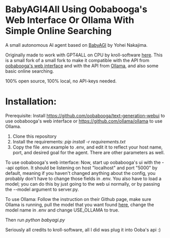 # BabyAGI4All Using Oobabooga's Web Interface Or Ollama With Simple Online Searching 

A small autonomous AI agent based on [BabyAGI](https://github.com/yoheinakajima/babyagi) by Yohei Nakajima.
</br>

Originally made to work with GPT4ALL on CPU by kroll-software [here](https://github.com/kroll-software/babyagi4all). This is a small fork of a small fork to make it compatible with the API from [oobabooga's web interface](https://github.com/oobabooga/text-generation-webui) and with the API from [Ollama](https://github.com/ollama/ollama), and also some basic online searching.
</br>

100% open source, 100% local, no API-keys needed.
</br>

# Installation:
Prerequisite: Install https://github.com/oobabooga/text-generation-webui to use oobabooga's web interface or https://github.com/ollama/ollama to use Ollama.

1. Clone this repository
2. Install the requirements: *pip install -r requirements.txt*
3. Copy the file .env.example to .env, and edit it to reflect your host name, port, and desired goal for the agent. There are other parameters as well.

To use oobabooga's web interface:
Now, start up oobabooga's ui with the --api option. It should be listening on host "localhost" and port "5000" by default, meaning if you haven't changed anything about the config, you probably don't have to change those fields in .env. You also have to load a model; you can do this by just going to the web ui normally, or by passing the --model argument to server.py.

To use Ollama:
Follow the instruction on their Github page, make sure Ollama is running, pull the model that you want found [here](https://ollama.com/library), change the model name in .env and change USE_OLLAMA to true.

Then run *python babyagi.py*
</br>

Seriously all credits to kroll-software, all I did was plug it into Ooba's api :)
